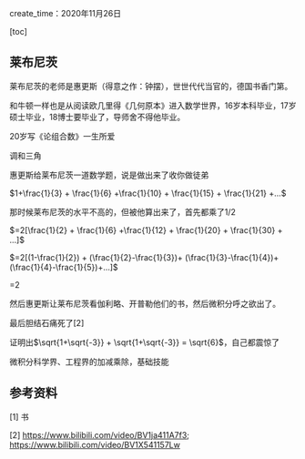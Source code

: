 create_time：2020年11月26日

[toc]

## 莱布尼茨

莱布尼茨的老师是惠更斯（得意之作：钟摆），世世代代当官的，德国书香门第。

和牛顿一样也是从阅读欧几里得《几何原本》进入数学世界，16岁本科毕业，17岁硕士毕业，18博士要毕业了，导师舍不得他毕业。

20岁写《论组合数》一生所爱

调和三角



惠更斯给莱布尼茨一道数学题，说是做出来了收你做徒弟

$1+\frac{1}{3} + \frac{1}{6} +\frac{1}{10} + \frac{1}{15} + \frac{1}{21} +...$

那时候莱布尼茨的水平不高的，但被他算出来了，首先都乘了1/2

$=2[\frac{1}{2} + \frac{1}{6} +\frac{1}{12} + \frac{1}{20} + \frac{1}{30} + ...]$

$=2[(1-\frac{1}{2}) + (\frac{1}{2}-\frac{1}{3})+ (\frac{1}{3}-\frac{1}{4})+ (\frac{1}{4}-\frac{1}{5})+...]$

=2



然后惠更斯让莱布尼茨看伽利略、开普勒他们的书，然后微积分呼之欲出了。

最后胆结石痛死了[2]

证明出$\sqrt{1+\sqrt{-3}} + \sqrt{1+\sqrt{-3}} = \sqrt{6}$，自己都震惊了



微积分科学界、工程界的加减乘除，基础技能







## 参考资料

[1] 书

[2] https://www.bilibili.com/video/BV1ja411A7f3; https://www.bilibili.com/video/BV1X541157Lw

